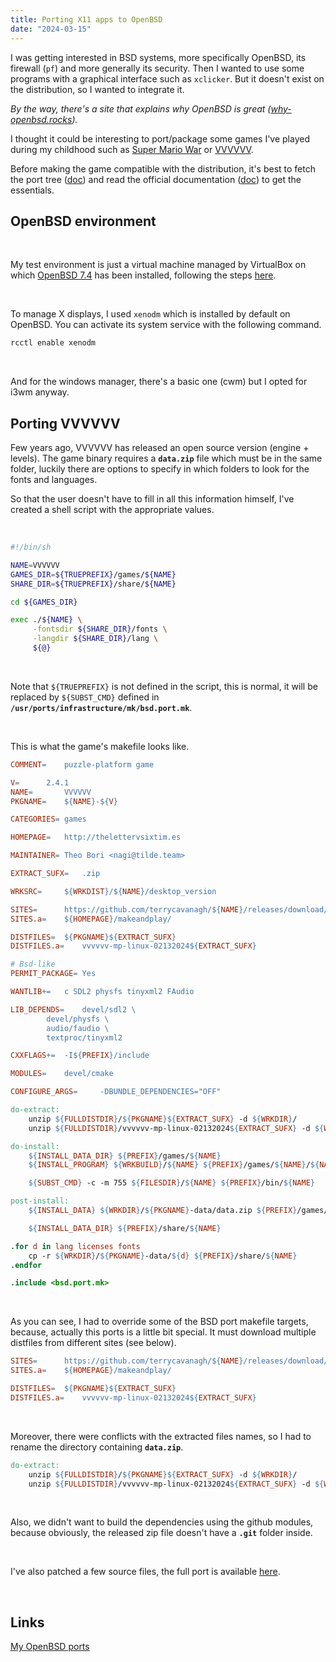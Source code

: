 ```yaml
---
title: Porting X11 apps to OpenBSD
date: "2024-03-15"
---
```


I was getting interested in BSD systems, more specifically OpenBSD, its firewall (`pf`) and more generally its security. Then I wanted to use some programs with a graphical interface such as `xclicker`. But it doesn't exist on the distribution, so I wanted to integrate it.

*By the way, there's a site that explains why OpenBSD is great ([why-openbsd.rocks](https://why-openbsd.rocks/fact)).*

I thought it could be interesting to port/package some games I've played during my childhood such as [Super Mario War](http://smwstuff.net) or [VVVVVV](https://thelettervsixtim.es/index.html).

Before making the game compatible with the distribution, it's best to fetch the port tree ([doc](https://www.openbsd.org/faq/ports/ports.html)) and read the official documentation ([doc](https://www.openbsd.org/faq/ports/guide.html)) to get the essentials.

## OpenBSD environment
&nbsp;

My test environment is just a virtual machine managed by VirtualBox on which [OpenBSD 7.4](https://www.openbsd.org/74.html) has been installed, following the steps [here](https://www.openbsdhandbook.com/installation/).

&nbsp;

To manage X displays, I used `xenodm` which is installed by default on OpenBSD. You can activate its system service with the following command.

```bash
rcctl enable xenodm
```
&nbsp;

And for the windows manager, there's a basic one (cwm) but I opted for i3wm anyway.

## Porting VVVVVV

Few years ago, VVVVVV has released an open source version (engine + levels). The game binary requires a **`data.zip`** file which must be in the same folder, luckily there are options to specify in which folders to look for the fonts and languages.

So that the user doesn't have to fill in all this information himself, I've created a shell script with the appropriate values.

&nbsp;
```bash
#!/bin/sh

NAME=VVVVVV
GAMES_DIR=${TRUEPREFIX}/games/${NAME}
SHARE_DIR=${TRUEPREFIX}/share/${NAME}

cd ${GAMES_DIR}

exec ./${NAME} \
     -fontsdir ${SHARE_DIR}/fonts \
     -langdir ${SHARE_DIR}/lang \
     ${@}
```

&nbsp;

Note that `${TRUEPREFIX}` is not defined in the script, this is normal, it will be replaced by `${SUBST_CMD}` defined in **`/usr/ports/infrastructure/mk/bsd.port.mk`**.

&nbsp;

This is what the game's makefile looks like.

```makefile
COMMENT=	puzzle-platform game

V=		2.4.1
NAME=		VVVVVV
PKGNAME= 	${NAME}-${V}

CATEGORIES=	games

HOMEPAGE=	http://thelettervsixtim.es

MAINTAINER=	Theo Bori <nagi@tilde.team>

EXTRACT_SUFX=	.zip

WRKSRC=		${WRKDIST}/${NAME}/desktop_version

SITES= 		https://github.com/terrycavanagh/${NAME}/releases/download/${V}/
SITES.a=	${HOMEPAGE}/makeandplay/

DISTFILES=	${PKGNAME}${EXTRACT_SUFX}
DISTFILES.a=	vvvvvv-mp-linux-02132024${EXTRACT_SUFX}

# Bsd-like
PERMIT_PACKAGE=	Yes

WANTLIB+=	c SDL2 physfs tinyxml2 FAudio

LIB_DEPENDS=	devel/sdl2 \
		devel/physfs \
		audio/faudio \
		textproc/tinyxml2

CXXFLAGS+= 	-I${PREFIX}/include

MODULES=	devel/cmake

CONFIGURE_ARGS=		-DBUNDLE_DEPENDENCIES="OFF"

do-extract:
	unzip ${FULLDISTDIR}/${PKGNAME}${EXTRACT_SUFX} -d ${WRKDIR}/
	unzip ${FULLDISTDIR}/vvvvvv-mp-linux-02132024${EXTRACT_SUFX} -d ${WRKDIR}/${PKGNAME}-data

do-install:
	${INSTALL_DATA_DIR} ${PREFIX}/games/${NAME}
	${INSTALL_PROGRAM} ${WRKBUILD}/${NAME} ${PREFIX}/games/${NAME}/${NAME}

	${SUBST_CMD} -c -m 755 ${FILESDIR}/${NAME} ${PREFIX}/bin/${NAME}

post-install:
	${INSTALL_DATA} ${WRKDIR}/${PKGNAME}-data/data.zip ${PREFIX}/games/${NAME}

	${INSTALL_DATA_DIR} ${PREFIX}/share/${NAME}

.for d in lang licenses fonts
	cp -r ${WRKDIR}/${PKGNAME}-data/${d} ${PREFIX}/share/${NAME}
.endfor

.include <bsd.port.mk>
```

&nbsp;

As you can see, I had to override some of the BSD port makefile targets, because, actually this ports is a little bit special. It must download multiple distfiles from different sites (see below).

```makefile
SITES= 		https://github.com/terrycavanagh/${NAME}/releases/download/${V}/
SITES.a=	${HOMEPAGE}/makeandplay/

DISTFILES=	${PKGNAME}${EXTRACT_SUFX}
DISTFILES.a=	vvvvvv-mp-linux-02132024${EXTRACT_SUFX}
```

&nbsp;

Moreover, there were conflicts with the extracted files names, so I had to rename the directory containing **`data.zip`**.

```makefile
do-extract:
	unzip ${FULLDISTDIR}/${PKGNAME}${EXTRACT_SUFX} -d ${WRKDIR}/
	unzip ${FULLDISTDIR}/vvvvvv-mp-linux-02132024${EXTRACT_SUFX} -d ${WRKDIR}/${PKGNAME}-data
```

&nbsp;

Also, we didn't want to build the dependencies using the github modules, because obviously, the released zip file doesn't have a **`.git`** folder inside.

&nbsp;

I've also patched a few source files, the full port is available  [here](https://github.com/theobori/openbsd-ports/tree/main/games/VVVVVV).

&nbsp;

## Links

[My OpenBSD ports](https://github.com/theobori/openbsd-ports)

&nbsp;
